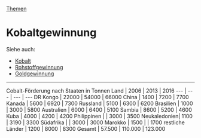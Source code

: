[Themen](../themen.html)   

# Kobaltgewinnung

Siehe auch:
* [Kobalt](../elemente/kobalt.html)
* [Rohstoffgewinnung](../thema/rohstoffgewinnung.html)
* [Goldgewinnung](../thema/goldgewinnung.html)

---

Cobalt-Förderung nach Staaten in Tonnen
Land | 2006 | 2013 | 2016
---	| --- | --- | ---
DR Kongo | 22000 | 54000 | 66000
China | 1400 | 7200 | 7700
Kanada | 5600 | 6920 | 7300
Russland | 5100 | 6300 | 6200
Brasilien | 1000 | 3000 | 5800
Australien | 6000 | 6400 | 5100
Sambia | 8600 | 5200 | 4600
Kuba | 4000 | 4200 | 4200
Philippinen | | 3000 | 3500
Neukaledonien| 1100 | 3190 | 3300
Südafrika | | 3000 | 3000
Marokko | 1500 | | 1700
restliche Länder | 1200 | 8000 | 8300
Gesamt | 57.500 | 110.000 | 123.000

